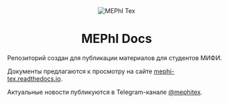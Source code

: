 <div align="center">
<img alt="MEPhI Tex" src="https://raw.githubusercontent.com/mephi-tex/mephi-tex/main/docs/_static/images/logo_mifi_wide.png">
</div>

<h1 align="center">MEPhI Docs</h1>

Репозиторий создан для публикации материалов для студентов МИФИ.

Документы предлагаются к просмотру на сайте [mephi-tex.readthedocs.io](https://mephi-tex.readthedocs.io/ru/latest/).

Актуальные новости публикуются в Telegram-канале [@mephitex](https://t.me/mephitex).
